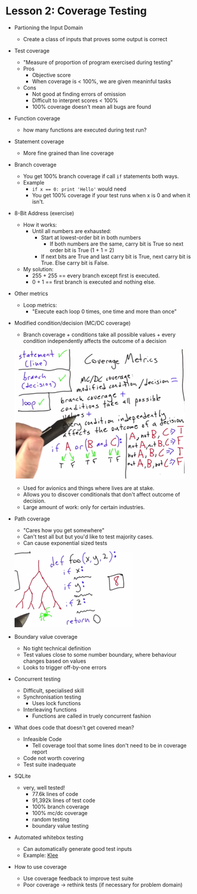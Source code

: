 # Lesson 2: Coverage Testing

* Partioning the Input Domain
  * Create a class of inputs that proves some output is correct 
* Test coverage
  * "Measure of proportion of program exercised during testing"
  * Pros
    * Objective score
    * When coverage is < 100%, we are given meaninful tasks
  * Cons
    * Not good at finding errors of omission
    * Difficult to interpret scores < 100%
    * 100% coverage doesn't mean all bugs are found
* Function coverage
  * how many functions are executed during test run?
* Statement coverage
  * More fine grained than line coverage
* Branch coverage
  * You get 100% branch coverage if call ```if``` statements both ways.
  * Example
    *  ```if x == 0: print 'Hello'``` would need
    * You get 100% coverage if your test runs when x is 0 and when it isn't.
* 8-Bit Address (exercise)
  * How it works:
    * Until all numbers are exhausted:
      * Start at lowest-order bit in both numbers
        * If both numbers are the same, carry bit is True so next order bit is True (1 + 1 = 2)
      * If next bits are True and last carry bit is True, next carry bit is True. Else carry bit is False.
  * My solution:
    * 255 + 255 == every branch except first is executed.
    * 0 + 1 == first branch is executed and nothing else.
* Other metrics
  * Loop metrics:
    * "Execute each loop 0 times, one time and more than once"
* Modified condition/decision (MC/DC coverage)
  * Branch coverage + conditions take all possible values + every condition independently affects the outcome of a decision

  <img src="./images/mc-dc-example.png"></img>

  * Used for avionics and things where lives are at stake.
  * Allows you to discover conditionals that don't affect outcome of decision.
  * Large amount of work: only for certain industries.
* Path coverage
  * "Cares how you get somewhere"
  * Can't test all but but you'd like to test majority cases. 
  * Can cause exponential sized tests

  <img src="./images/path-coverage-example.png"></img>
 
* Boundary value coverage
  * No tight technical definition
  * Test values close to some number boundary, where behaviour changes based on values
  * Looks to trigger off-by-one errors
* Concurrent testing
  * Difficult, specialised skill
  * Synchronisation testing
    * Uses lock functions
  * Interleaving functions
    * Functions are called in truely concurrent fashion
* What does code that doesn't get covered mean?
  * Infeasible Code
    * Tell coverage tool that some lines don't need to be in coverage report
  * Code not worth covering
  * Test suite inadequate
* SQLite
  * very, well tested!
    * 77.6k lines of code
    * 91,392k lines of test code
    * 100% branch coverage
    * 100% mc/dc coverage
    * random testing
    * boundary value testing
* Automated whitebox testing
  * Can automatically generate good test inputs
  * Example: [Klee](http://klee.llum.org)
* How to use coverage
  * Use coverage feedback to improve test suite
  * Poor coverage -> rethink tests (if necessary for problem domain)
